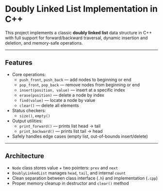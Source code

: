 # Doubly Linked List Implementation in C++

This project implements a classic **doubly linked list** data structure in C++ with full support for forward/backward traversal, dynamic insertion and deletion, and memory-safe operations.

---

## Features

- Core operations:
  - `push_front`, `push_back` — add nodes to beginning or end
  - `pop_front`, `pop_back` — remove nodes from beginning or end
  - `insert(position, value)` — insert at a specific index
  - `erase(position)` — delete a node by index
  - `find(value)` — locate a node by value
  - `clear()` — delete all elements
- Status checkers:
  - `size()`, `empty()`
- Output utilities:
  - `print_forward()` — prints list head → tail
  - `print_backward()` — prints list tail → head
- Safely handles edge cases (empty list, out-of-bounds insert/delete)

---

## Architecture

- `Node` class stores value + two pointers: `prev` and `next`
- `DoublyLinkedList` manages `head`, `tail`, and internal `count`
- Clean separation between class interface (`.h`) and implementation (`.cpp`)
- Proper memory cleanup in destructor and `clear()` method
